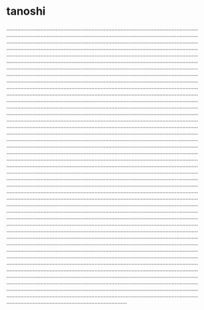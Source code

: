 # tanoshi
......................................................................................................................................................................................................................................................................................................................................................................................................................................................................................................................................................................................................................................................................................................................................................................................................................................................................................................................................................................................................................................................................................................................................................................................................................................................................................................................................................................................................................................................................................................................................................................................................................................................................................................................................................................................................................................................................................................................................................................................................................................................................................................................................................................................................................................................................................................................................................................................................................................................................................................................................................................................................................................................................................................................................................................................................................................................................................................................................................................................................................................................................................................................................................................................................................................................................................................................................................................................................................................................................................................................................................................................................................................................................................................................................................................................................................................................................................................................................................................................................................................................................................................................................................................................................................................................................................................................................................................................................................................................................................................................................................................................................................................................................................................................................................................................................................................................................................................................................................................................................................................................................................................................................................................................................................................................................................................................................................................................................................................................................................................